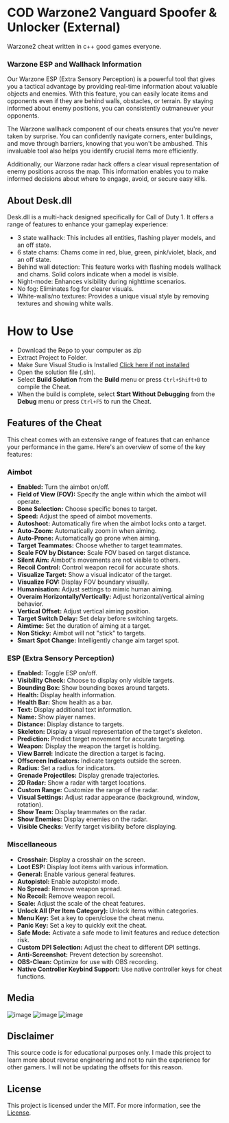 # COD Warzone2 Vanguard Spoofer & Unlocker (External)

Warzone2 cheat written in c++ good games everyone.

### Warzone ESP and Wallhack Information

Our Warzone ESP (Extra Sensory Perception) is a powerful tool that gives you a tactical advantage by providing real-time information about valuable objects and enemies. With this feature, you can easily locate items and opponents even if they are behind walls, obstacles, or terrain. By staying informed about enemy positions, you can consistently outmaneuver your opponents.

The Warzone wallhack component of our cheats ensures that you're never taken by surprise. You can confidently navigate corners, enter buildings, and move through barriers, knowing that you won't be ambushed. This invaluable tool also helps you identify crucial items more efficiently.

Additionally, our Warzone radar hack offers a clear visual representation of enemy positions across the map. This information enables you to make informed decisions about where to engage, avoid, or secure easy kills.

## About Desk.dll

Desk.dll is a multi-hack designed specifically for Call of Duty 1. It offers a range of features to enhance your gameplay experience:

- 3 state wallhack: This includes all entities, flashing player models, and an off state.
- 6 state chams: Chams come in red, blue, green, pink/violet, black, and an off state.
- Behind wall detection: This feature works with flashing models wallhack and chams. Solid colors indicate when a model is visible.
- Night-mode: Enhances visibility during nighttime scenarios.
- No fog: Eliminates fog for clearer visuals.
- White-walls/no textures: Provides a unique visual style by removing textures and showing white walls.

# How to Use

- Download the Repo to your computer as zip
- Extract Project to Folder.
- Make Sure Visual Studio is Installed [Click here if not installed](https://visualstudio.microsoft.com/en/thank-you-downloading-visual-studio/?sku=Community&channel=Release&version=VS2022&source=VSLandingPage&passive=false&cid=2030)
- Open the solution file (.sln).
- Select **Build Solution** from the **Build** menu or press `Ctrl+Shift+B` to compile the Cheat.
- When the build is complete, select **Start Without Debugging** from the **Debug** menu or press `Ctrl+F5` to run the Cheat.

## Features of the Cheat

This cheat comes with an extensive range of features that can enhance your performance in the game. Here's an overview of some of the key features:

### Aimbot
- **Enabled:** Turn the aimbot on/off.
- **Field of View (FOV):** Specify the angle within which the aimbot will operate.
- **Bone Selection:** Choose specific bones to target.
- **Speed:** Adjust the speed of aimbot movements.
- **Autoshoot:** Automatically fire when the aimbot locks onto a target.
- **Auto-Zoom:** Automatically zoom in when aiming.
- **Auto-Prone:** Automatically go prone when aiming.
- **Target Teammates:** Choose whether to target teammates.
- **Scale FOV by Distance:** Scale FOV based on target distance.
- **Silent Aim:** Aimbot's movements are not visible to others.
- **Recoil Control:** Control weapon recoil for accurate shots.
- **Visualize Target:** Show a visual indicator of the target.
- **Visualize FOV:** Display FOV boundary visually.
- **Humanisation:** Adjust settings to mimic human aiming.
- **Overaim Horizontally/Vertically:** Adjust horizontal/vertical aiming behavior.
- **Vertical Offset:** Adjust vertical aiming position.
- **Target Switch Delay:** Set delay before switching targets.
- **Aimtime:** Set the duration of aiming at a target.
- **Non Sticky:** Aimbot will not "stick" to targets.
- **Smart Spot Change:** Intelligently change aim target spot.

### ESP (Extra Sensory Perception)
- **Enabled:** Toggle ESP on/off.
- **Visibility Check:** Choose to display only visible targets.
- **Bounding Box:** Show bounding boxes around targets.
- **Health:** Display health information.
- **Health Bar:** Show health as a bar.
- **Text:** Display additional text information.
- **Name:** Show player names.
- **Distance:** Display distance to targets.
- **Skeleton:** Display a visual representation of the target's skeleton.
- **Prediction:** Predict target movement for accurate targeting.
- **Weapon:** Display the weapon the target is holding.
- **View Barrel:** Indicate the direction a target is facing.
- **Offscreen Indicators:** Indicate targets outside the screen.
- **Radius:** Set a radius for indicators.
- **Grenade Projectiles:** Display grenade trajectories.
- **2D Radar:** Show a radar with target locations.
- **Custom Range:** Customize the range of the radar.
- **Visual Settings:** Adjust radar appearance (background, window, rotation).
- **Show Team:** Display teammates on the radar.
- **Show Enemies:** Display enemies on the radar.
- **Visible Checks:** Verify target visibility before displaying.

### Miscellaneous
- **Crosshair:** Display a crosshair on the screen.
- **Loot ESP:** Display loot items with various information.
- **General:** Enable various general features.
- **Autopistol:** Enable autopistol mode.
- **No Spread:** Remove weapon spread.
- **No Recoil:** Remove weapon recoil.
- **Scale:** Adjust the scale of the cheat features.
- **Unlock All (Per Item Category):** Unlock items within categories.
- **Menu Key:** Set a key to open/close the cheat menu.
- **Panic Key:** Set a key to quickly exit the cheat.
- **Safe Mode:** Activate a safe mode to limit features and reduce detection risk.
- **Custom DPI Selection:** Adjust the cheat to different DPI settings.
- **Anti-Screenshot:** Prevent detection by screenshot.
- **OBS-Clean:** Optimize for use with OBS recording.
- **Native Controller Keybind Support:** Use native controller keys for cheat functions.
  
 

  
  
## Media
![image](https://user-images.githubusercontent.com/104798689/166557132-40114161-7c5d-4535-83bb-24516e532169.png)
![image](https://user-images.githubusercontent.com/104798689/166557176-7ac991c8-ae0a-4302-a146-894699c9a3e8.png)
![image](https://user-images.githubusercontent.com/104798689/166557193-0486b27b-151e-4504-8c0b-3e6c9979f25a.png)



## Disclaimer
This source code is for educational purposes only. I made this project to learn more about reverse engineering and not to ruin the experience for other gamers. I will not be updating the offsets for this reason.

## License

This project is licensed under the MIT. For more information, see the [License](LICENSE).